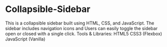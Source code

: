 # Collapsible-Sidebar
This is a collapsible sidebar built using HTML, CSS, and JavaScript. The sidebar includes navigation icons and Users can easily toggle the sidebar open or closed with a single click.
Tools & Libraries:
HTML5
CSS3 (Flexbox)
JavaScript (Vanilla)
